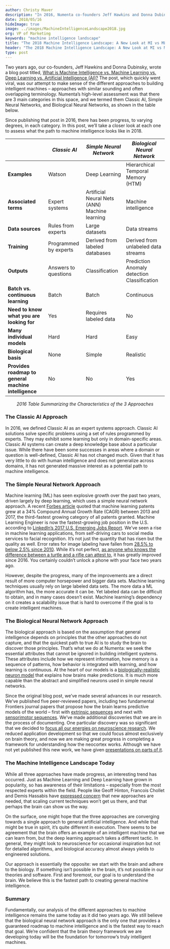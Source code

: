 ```yaml
---
author: Christy Maver
description: "In 2016, Numenta co-founders Jeff Hawkins and Donna Dubinsky wrote a blog about the three major approaches to building machine intelligence: Classic AI, Simple Neural Networks, and Biological Neural Networks. This piece revisits each one and looks at the machine intelligence landscape today. Discover the state of the art, compare and contrast approaches, and understand fundamental limitations. Read why brain theory will be the future of machine intelligence."
date: 2018/05/16
hideImage: true
image: ../images/MachineIntelligenceLandscape2018.jpg
org: VP of Marketing
keywords: "machine intelligence landscape"
title: "The 2018 Machine Intelligence Landscape: A New Look at MI vs ML vs DL vs AI"
header: "The 2018 Machine Intelligence Landscape: A New Look at MI vs ML vs DL vs AI"
type: post
---
```


Two years ago, our co-founders, Jeff Hawkins and Donna Dubinsky, wrote a blog post titled, [What is Machine Intelligence vs. Machine Learning vs. Deep Learning vs. Artificial Intelligence (AI)?](/blog/2016/01/11/machine-intelligence-machine-learning-deep-learning-artificial-intelligence/) The post, which quickly went viral, was our attempt to make sense of the different approaches to building intelligent machines – approaches with similar sounding and often overlapping terminology. Numenta’s high-level assessment was that there are 3 main categories in this space, and we termed them Classic AI, Simple Neural Networks, and Biological Neural Networks, as shown in the table below.

Since publishing that post in 2016, there has been progress, to varying degrees, in each category. In this post, we’ll take a closer look at each one to assess what the path to machine intelligence looks like in 2018.

|   | *Classic AI* | *Simple Neural Network* | *Biological Neural Network* |
| - |------------| --------------------- | ------------------------- |
| **Examples** | Watson |	Deep Learning	| Hierarchical Temporal Memory (HTM) |
| **Associated terms** | Expert systems	| Artificial Neural Nets (ANN) <br/> Machine learning | Machine intelligence |
| **Data sources** | Rules from experts	| Large datasets	| Data streams |
| **Training** | Programmed by experts | Derived from labeled databases	| Derived from unlabeled data streams |
| **Outputs**	| Answers to questions | Classification	| Prediction <br/> Anomaly detection <br/> Classification |
| **Batch vs. continuous learning**	| Batch	| Batch	| Continuous |
| **Need to know what you are looking for**	| Yes |	Requires labeled data	| No |
| **Many individual models** | Hard |	Hard | Easy |
| **Biological basis** | None | Simple | Realistic |
| **Provides roadmap to general machine intelligence** | No |	No | Yes |

<center><i>2016 Table Summarizing the Characteristics of the 3 Approaches</i></center>

### The Classic AI Approach

In 2016, we defined Classic AI as an expert systems approach. Classic AI solutions solve specific problems using a set of rules programmed by experts. They may exhibit some learning but only in domain-specific areas. Classic AI systems can create a deep knowledge base about a particular issue. While there have been some successes in areas where a domain or question is well-defined, Classic AI has not changed much. Given that it has very little to do with human intelligence and does not generalize across domains, it has not generated massive interest as a potential path to machine intelligence.

### The Simple Neural Network Approach

Machine learning (ML) has seen explosive growth over the past two years, driven largely by deep learning, which uses a simple neural network approach. A recent [Forbes article](https://www.forbes.com/sites/louiscolumbus/2018/02/18/roundup-of-machine-learning-forecasts-and-market-estimates-2018/#1422d43e2225) quoted that machine learning patents grew at a 34% Compound Annual Growth Rate (CAGR) between 2013 and 2017, the third-fastest growing category of all patents granted. Machine Learning Engineer is now the fastest-growing job position in the U.S. according to [LinkedIn’s 2017 U.S. Emerging Jobs Report](https://economicgraph.linkedin.com/research/LinkedIns-2017-US-Emerging-Jobs-Report). We’ve seen a rise in machine learning applications, from self-driving cars to social media services to facial recognition. It’s not just the quantity that has risen but the quality as well. Error rates for image labeling have fallen from [28.5% to below 2.5% since 2010](https://www.forbes.com/sites/louiscolumbus/2018/01/12/10-charts-that-will-change-your-perspective-on-artificial-intelligences-growth/#529521f44758). While it’s not perfect, [as anyone who knows the difference between a turtle and a rifle can attest to](https://www.theverge.com/2017/11/2/16597276/google-ai-image-attacks-adversarial-turtle-rifle-3d-printed), it has greatly improved since 2016. You certainly couldn’t unlock a phone with your face two years ago.

However, despite the progress, many of the improvements are a direct result of more computer horsepower and bigger data sets. Machine learning techniques usually rely on large labeled data sets. The more data a ML algorithm has, the more accurate it can be. Yet labeled data can be difficult to obtain, and in many cases doesn’t exist. Machine learning’s dependency on it creates a scalability issue that is hard to overcome if the goal is to create intelligent machines.

### The Biological Neural Network Approach

The biological approach is based on the assumption that general intelligence depends on principles that the other approaches do not capture, and that the quickest path to true AI is to study the brain to discover those principles. That’s what we do at Numenta: we seek the essential attributes that cannot be ignored in building intelligent systems. These attributes include how we represent information, how memory is a sequence of patterns, how behavior is integrated with learning, and how learning is continuous. At the heart of our models is a [biologically-realistic neuron model](/resources/papers/images/why-neurons-have-thousands.png) that explains how brains make predictions. It is much more capable than the abstract and simplified neurons used in simple neural networks.

Since the original blog post, we’ve made several advances in our research. We’ve published five peer-reviewed papers, including two fundamental Frontiers journal papers that propose how the brain learns predictive models of the world – first with [extrinsic sequences](/resources/papers/why-neurons-have-thousands-of-synapses-theory-of-sequence-memory-in-neocortex/) and next with [sensorimotor sequences](/resources/papers/a-theory-of-how-columns-in-the-neocortex-enable-learning-the-structure-of-the-world/). We’ve made additional discoveries that we are in the process of documenting. One particular discovery was so significant that we decided to [focus all our energies on neuroscience research](/blog/2017/07/18/Numenta-Research-FY-2018/). We reduced application development so that we could focus almost exclusively on brain theory, and now we are making great progress in completing a framework for understanding how the neocortex works. Although we have not yet published this new work, we have given [presentations on parts of it](/resources/papers-videos-and-more/jeff-hawkins-simons-institute-talk/).

### The Machine Intelligence Landscape Today

While all three approaches have made progress, an interesting trend has occurred. Just as Machine Learning and Deep Learning have grown in popularity, so has awareness of their limitations – especially from the most respected experts within the field. People like Geoff Hinton, Francois Chollet and Demis Hassabis have [expressed concern](/blog/2017/11/14/secret-to-strong-ai/) that new approaches are needed, that scaling current techniques won’t get us there, and that perhaps the brain can show us the way.

On the surface, one might hope that the three approaches are converging towards a single approach to general artificial intelligence. And while that might be true in spirit, it’s quite different in execution. There seems to be agreement that the brain offers an example of an intelligent machine that we can learn from, but the deep learning approach takes a different tactic. In general, they might look to neuroscience for occasional inspiration but not for detailed algorithms, and biological accuracy almost always yields to engineered solutions.

Our approach is essentially the opposite: we start with the brain and adhere to the biology. If something isn’t possible in the brain, it’s not possible in our theories and software. First and foremost, our goal is to understand the brain. We believe this is the fastest path to creating general machine intelligence.

### Summary

Fundamentally, our analysis of the different approaches to machine intelligence remains the same today as it did two years ago. We still believe that the biological neural network approach is the only one that provides a guaranteed roadmap to machine intelligence and is the fastest way to reach that goal. We’re confident that the brain theory framework we are developing today will be the foundation for tomorrow’s truly intelligent machines.
